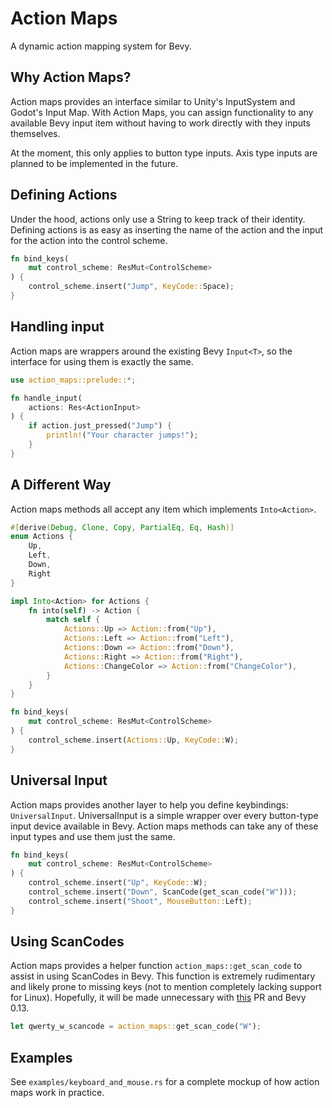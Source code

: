 # Action Maps

A dynamic action mapping system for Bevy.

## Why Action Maps?

Action maps provides an interface similar to Unity's InputSystem and Godot's
Input Map. With Action Maps, you can assign functionality to any available Bevy
input item without having to work directly with they inputs themselves. 

At the moment, this only applies to button type inputs. Axis type inputs are
planned to be implemented in the future.

## Defining Actions

Under the hood, actions only use a String to keep track of their identity.
Defining actions is as easy as inserting the name of the action and the input
for the action into the control scheme. 

```rust
fn bind_keys(
    mut control_scheme: ResMut<ControlScheme>
) {
    control_scheme.insert("Jump", KeyCode::Space);
}
```

## Handling input

Action maps are wrappers around the existing Bevy `Input<T>`, so the interface
for using them is exactly the same. 

```rust
use action_maps::prelude::*;

fn handle_input(
    actions: Res<ActionInput>
) {
    if action.just_pressed("Jump") {
        println!("Your character jumps!");
    }
}
```

## A Different Way

Action maps methods all accept any item which implements `Into<Action>`.

```rust
#[derive(Debug, Clone, Copy, PartialEq, Eq, Hash)]
enum Actions {
    Up,
    Left,
    Down,
    Right
}

impl Into<Action> for Actions {
    fn into(self) -> Action {
        match self {
            Actions::Up => Action::from("Up"),
            Actions::Left => Action::from("Left"),
            Actions::Down => Action::from("Down"),
            Actions::Right => Action::from("Right"),
            Actions::ChangeColor => Action::from("ChangeColor"),
        }
    }
}

fn bind_keys(
    mut control_scheme: ResMut<ControlScheme>
) {
    control_scheme.insert(Actions::Up, KeyCode::W);
}
```

## Universal Input

Action maps provides another layer to help you define keybindings:
`UniversalInput`. UniversalInput is a simple wrapper over every button-type
input device available in Bevy. Action maps methods can take any of these input
types and use them just the same.

```rust
fn bind_keys(
    mut control_scheme: ResMut<ControlScheme>
) {
    control_scheme.insert("Up", KeyCode::W);
    control_scheme.insert("Down", ScanCode(get_scan_code("W")));
    control_scheme.insert("Shoot", MouseButton::Left);
}
```

## Using ScanCodes

Action maps provides a helper function `action_maps::get_scan_code` to
assist in using ScanCodes in Bevy. This function is extremely rudimentary and
likely prone to missing keys (not to mention completely lacking support for
Linux). Hopefully, it will be made unnecessary with
[this](https://github.com/bevyengine/bevy/pull/10702) PR and Bevy 0.13.

```rust
let qwerty_w_scancode = action_maps::get_scan_code("W");
```

## Examples

See `examples/keyboard_and_mouse.rs` for a complete mockup of how action maps
work in practice. 
